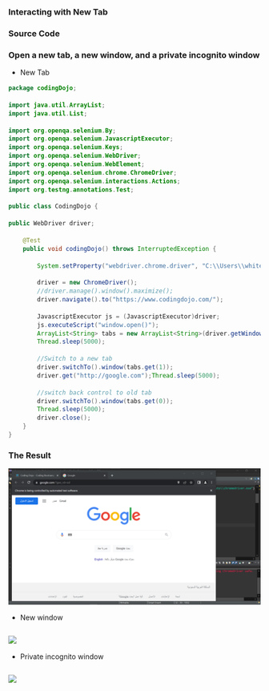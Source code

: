 ### Interacting with New Tab

### Source Code
### Open a new tab, a new window, and a private incognito window

* New Tab
```Java
package codingDojo;

import java.util.ArrayList;
import java.util.List;

import org.openqa.selenium.By;
import org.openqa.selenium.JavascriptExecutor;
import org.openqa.selenium.Keys;
import org.openqa.selenium.WebDriver;
import org.openqa.selenium.WebElement;
import org.openqa.selenium.chrome.ChromeDriver;
import org.openqa.selenium.interactions.Actions;
import org.testng.annotations.Test;

public class CodingDojo {
	
public WebDriver driver;
	
	@Test
	public void codingDojo() throws InterruptedException { 
		
		System.setProperty("webdriver.chrome.driver", "C:\\Users\\white\\Desktop\\QA\\Auto\\chromedriver.exe");
				
		driver = new ChromeDriver();
		//driver.manage().window().maximize();
		driver.navigate().to("https://www.codingdojo.com/");
		
		JavascriptExecutor js = (JavascriptExecutor)driver;
		js.executeScript("window.open()");
		ArrayList<String> tabs = new ArrayList<String>(driver.getWindowHandles());
		Thread.sleep(5000);

		//Switch to a new tab
		driver.switchTo().window(tabs.get(1));
		driver.get("http://google.com");Thread.sleep(5000);

		//switch back control to old tab
		driver.switchTo().window(tabs.get(0));
		Thread.sleep(5000);	
		driver.close();
	}
}
```
### The Result
<img src="img/img1.png" />

* New window
```Java

```
<img src="img/" />

* Private incognito window
```Java

```
<img src="img/" />
